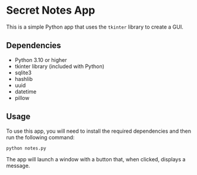 # Secret Notes App

This is a simple Python app that uses the `tkinter` library to create a GUI.

## Dependencies

- Python 3.10 or higher
- tkinter library (included with Python)
- sqlite3
- hashlib
- uuid
- datetime  
- pillow

## Usage

To use this app, you will need to install the required dependencies and then run the following command:

```bash
python notes.py
```

The app will launch a window with a button that, when clicked, displays a message.
